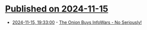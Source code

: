# [Published on 2024-11-15](index.md)

* [2024-11-15, 19:33:00](https://soylentnews.org/article.pl?sid=24/11/14/1917259&from=rss) - [The Onion Buys InfoWars - No Seriously!](https://soylentnews.org/article.pl?sid=24/11/14/1917259&from=rss)

